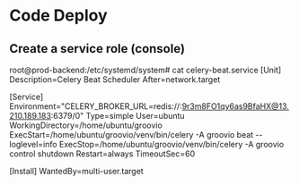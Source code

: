 
# Code Deploy
## Create a service role (console)
root@prod-backend:/etc/systemd/system# cat celery-beat.service
[Unit]
Description=Celery Beat Scheduler
After=network.target

[Service]
Environment="CELERY_BROKER_URL=redis://:9r3m8FO1qy6as9BfaHX@13.210.189.183:6379/0"
Type=simple
User=ubuntu
WorkingDirectory=/home/ubuntu/groovio
ExecStart=/home/ubuntu/groovio/venv/bin/celery -A groovio beat --loglevel=info
ExecStop=/home/ubuntu/groovio/venv/bin/celery -A groovio control shutdown
Restart=always
TimeoutSec=60

[Install]
WantedBy=multi-user.target